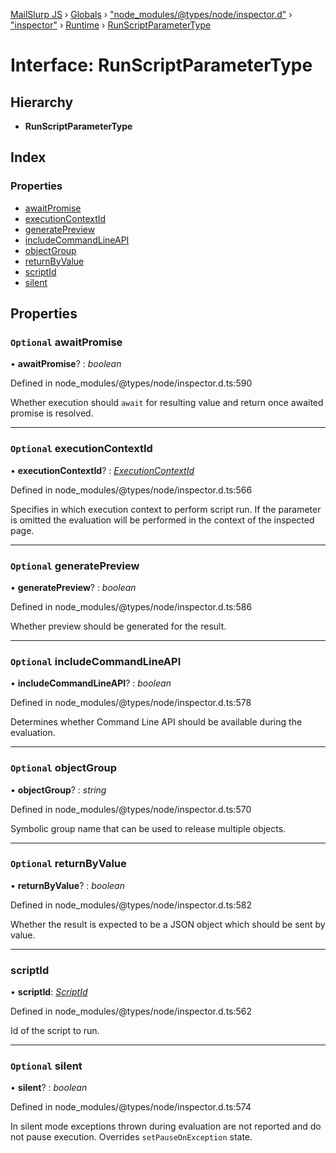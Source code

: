 [MailSlurp JS](../README.md) › [Globals](../globals.md) › ["node_modules/@types/node/inspector.d"](../modules/_node_modules__types_node_inspector_d_.md) › ["inspector"](../modules/_node_modules__types_node_inspector_d_._inspector_.md) › [Runtime](../modules/_node_modules__types_node_inspector_d_._inspector_.runtime.md) › [RunScriptParameterType](_node_modules__types_node_inspector_d_._inspector_.runtime.runscriptparametertype.md)

# Interface: RunScriptParameterType

## Hierarchy

* **RunScriptParameterType**

## Index

### Properties

* [awaitPromise](_node_modules__types_node_inspector_d_._inspector_.runtime.runscriptparametertype.md#optional-awaitpromise)
* [executionContextId](_node_modules__types_node_inspector_d_._inspector_.runtime.runscriptparametertype.md#optional-executioncontextid)
* [generatePreview](_node_modules__types_node_inspector_d_._inspector_.runtime.runscriptparametertype.md#optional-generatepreview)
* [includeCommandLineAPI](_node_modules__types_node_inspector_d_._inspector_.runtime.runscriptparametertype.md#optional-includecommandlineapi)
* [objectGroup](_node_modules__types_node_inspector_d_._inspector_.runtime.runscriptparametertype.md#optional-objectgroup)
* [returnByValue](_node_modules__types_node_inspector_d_._inspector_.runtime.runscriptparametertype.md#optional-returnbyvalue)
* [scriptId](_node_modules__types_node_inspector_d_._inspector_.runtime.runscriptparametertype.md#scriptid)
* [silent](_node_modules__types_node_inspector_d_._inspector_.runtime.runscriptparametertype.md#optional-silent)

## Properties

### `Optional` awaitPromise

• **awaitPromise**? : *boolean*

Defined in node_modules/@types/node/inspector.d.ts:590

Whether execution should <code>await</code> for resulting value and return once awaited promise is resolved.

___

### `Optional` executionContextId

• **executionContextId**? : *[ExecutionContextId](../modules/_node_modules__types_node_inspector_d_._inspector_.runtime.md#executioncontextid)*

Defined in node_modules/@types/node/inspector.d.ts:566

Specifies in which execution context to perform script run. If the parameter is omitted the evaluation will be performed in the context of the inspected page.

___

### `Optional` generatePreview

• **generatePreview**? : *boolean*

Defined in node_modules/@types/node/inspector.d.ts:586

Whether preview should be generated for the result.

___

### `Optional` includeCommandLineAPI

• **includeCommandLineAPI**? : *boolean*

Defined in node_modules/@types/node/inspector.d.ts:578

Determines whether Command Line API should be available during the evaluation.

___

### `Optional` objectGroup

• **objectGroup**? : *string*

Defined in node_modules/@types/node/inspector.d.ts:570

Symbolic group name that can be used to release multiple objects.

___

### `Optional` returnByValue

• **returnByValue**? : *boolean*

Defined in node_modules/@types/node/inspector.d.ts:582

Whether the result is expected to be a JSON object which should be sent by value.

___

###  scriptId

• **scriptId**: *[ScriptId](../modules/_node_modules__types_node_inspector_d_._inspector_.runtime.md#scriptid)*

Defined in node_modules/@types/node/inspector.d.ts:562

Id of the script to run.

___

### `Optional` silent

• **silent**? : *boolean*

Defined in node_modules/@types/node/inspector.d.ts:574

In silent mode exceptions thrown during evaluation are not reported and do not pause execution. Overrides <code>setPauseOnException</code> state.
